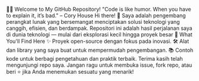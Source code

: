 👨‍💻 Welcome to My GitHub Repository!
"Code is like humor. When you have to explain it, it’s bad." – Cory House
Hi there! 🚀
Saya adalah pengembang perangkat lunak yang bersemangat menciptakan solusi teknologi yang canggih, efisien, dan berdampak. Repositori ini adalah hasil perjalanan saya di dunia teknologi — mulai dari eksplorasi kecil hingga proyek besar
🌟 What You'll Find Here
✨ Proyek open-source dengan fokus pada inovasi.
🛠️ Alat dan library yang saya buat untuk mempermudah pengembangan.
📚 Contoh kode untuk berbagi pengetahuan dan praktik terbaik.
Terima kasih telah mengunjungi repo saya. Jangan ragu untuk membuka issue, fork repo, atau beri ⭐ jika Anda menemukan sesuatu yang menarik!
